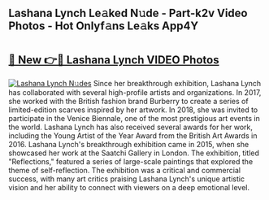 ## Lashana Lynch Le𝚊ked N𝚞de - Part-k2v Video Photos - Hot Onlyf𝚊ns Le𝚊ks App4Y

# <h2><a href="http://ab54741.deff.icu/?id=Lashana+Lynch">🔗 New 👉🔴 Lashana Lynch VIDEO Photos</a></h2>

[![Lashana Lynch N𝚞des](https://i.imgur.com/rIISA9y.gif)](http://ab54741.deff.icu/?id=Lashana+Lynch)
Since her breakthrough exhibition, Lashana Lynch has collaborated with several high-profile artists and organizations. In 2017, she worked with the British fashion brand Burberry to create a series of limited-edition scarves inspired by her artwork. In 2018, she was invited to participate in the Venice Biennale, one of the most prestigious art events in the world. Lashana Lynch has also received several awards for her work, including the Young Artist of the Year Award from the British Art Awards in 2016. Lashana Lynch's breakthrough exhibition came in 2015, when she showcased her work at the Saatchi Gallery in London. The exhibition, titled "Reflections," featured a series of large-scale paintings that explored the theme of self-reflection. The exhibition was a critical and commercial success, with many art critics praising Lashana Lynch's unique artistic vision and her ability to connect with viewers on a deep emotional level.
